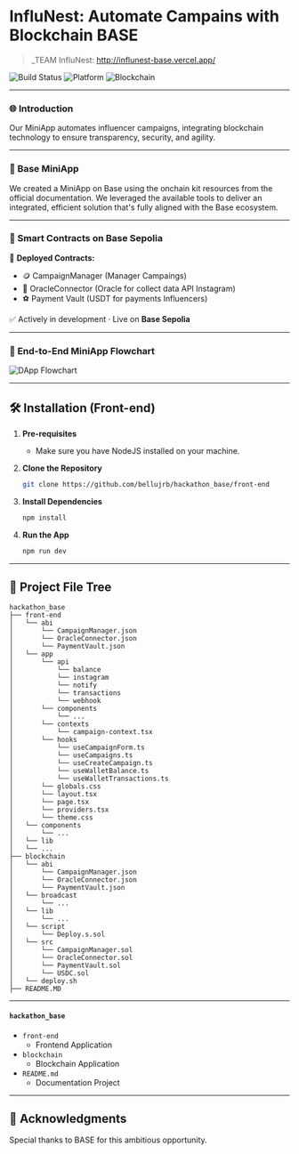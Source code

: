 # InfluNest: Automate Campains with Blockchain BASE

> _TEAM InfluNest: http://influnest-base.vercel.app/

![Build Status](https://img.shields.io/badge/Build-Passing-brightgreen)
![Platform](https://img.shields.io/badge/Platform-MiniApp-blue)
![Blockchain](https://img.shields.io/badge/Blockchain-Base-blue)

---

### 🌐 Introduction

Our MiniApp automates influencer campaigns, integrating blockchain technology to ensure transparency, security, and agility.

---

### 🔴 Base MiniApp

We created a MiniApp on Base using the onchain kit resources from the official documentation. We leveraged the available tools to deliver an integrated, efficient solution that's fully aligned with the Base ecosystem.

--- 

### 🔗 Smart Contracts on Base Sepolia

📄 **Deployed Contracts:**  

- 🪙 CampaignManager (Manager Campaings)
- 📡 OracleConnector (Oracle for collect data API Instagram)
- ⚽ Payment Vault (USDT for payments Influencers)

✅ Actively in development · Live on **Base Sepolia**  

---

### 🔁 End-to-End MiniApp Flowchart

![DApp Flowchart](https://github.com/user-attachments/assets/702c19d9-dc39-4f37-90fd-d43de226ca42)

---

## 🛠 Installation (Front-end)

1. **Pre-requisites**
    - Make sure you have NodeJS installed on your machine.

2. **Clone the Repository**

    ```bash
    git clone https://github.com/bellujrb/hackathon_base/front-end
    ```

3. **Install Dependencies**

    ```bash
    npm install
    ```

4. **Run the App**

    ```bash
    npm run dev
    ```

---

## 📂 Project File Tree
    
```
hackathon_base
├── front-end
│   └── abi
│       └── CampaignManager.json
│       └── OracleConnector.json
│       └── PaymentVault.json
│   └── app
│       └── api
│           └── balance
│           └── instagram
│           └── notify
│           └── transactions
│           └── webhook
│       └── components
│           └── ...
│       └── contexts
│           └── campaign-context.tsx
│       └── hooks
│           └── useCampaignForm.ts
│           └── useCampaigns.ts
│           └── useCreateCampaign.ts
│           └── useWalletBalance.ts
│           └── useWalletTransactions.ts
│       └── globals.css
│       └── layout.tsx
│       └── page.tsx
│       └── providers.tsx
│       └── theme.css
│   └── components
│       └── ...
│   └── lib
│   └── ...
├── blockchain
│   └── abi
│       └── CampaignManager.json
│       └── OracleConnector.json
│       └── PaymentVault.json
│   └── broadcast
│       └── ...
│   └── lib
│       └── ...
│   └── script
│       └── Deploy.s.sol
│   └── src
│       └── CampaignManager.sol
│       └── OracleConnector.sol
│       └── PaymentVault.sol
│       └── USDC.sol
│   └── deploy.sh
├── README.MD
```
---

#### `hackathon_base`

- `front-end`
    - Frontend Application
- `blockchain`
    - Blockchain Application
- `README.md`
    - Documentation Project

---

## 🙏 Acknowledgments

Special thanks to BASE for this ambitious opportunity.
